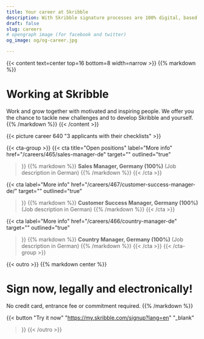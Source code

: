 ```yaml
---
title: Your career at Skribble
description: With Skribble signature processes are 100% digital, based on the qualified electronic signature “QES” - the e-signature, which is equivalent to your hand-written signature according to Swiss and EU law.
draft: false
slug: careers
# opengraph image (for facebook and twitter)
og_image: og/og-career.jpg

---
```


{{< content text=center top=16 bottom=8 width=narrow >}}
{{% markdown %}}
# Working at Skribble
Work and grow together with motivated and inspiring people.
We offer you the chance to tackle new challenges
and to develop Skribble and yourself.
{{% /markdown %}}
{{< /content >}}

{{< picture career 640 "3 applicants with their checklists" >}}

{{< cta-group >}}
{{< cta
  title="Open positions"
  label="More info"
  href="/careers/465/sales-manager-de"
  target=""
  outlined="true"
>}}
{{% markdown %}}
**Sales Manager, Germany (100%)**
(Job description in German)
{{% /markdown %}}
{{< /cta >}}

{{< cta
  label="More info"
  href="/careers/467/customer-success-manager-de/"
  target=""
  outlined="true"
>}}
{{% markdown %}}
**Customer Success Manager, Germany (100%)**
(Job description in German)
{{% /markdown %}}
{{< /cta >}}

{{< cta
  label="More info"
  href="/careers/466/country-manager-de"
  target=""
  outlined="true"
>}}
{{% markdown %}}
**Country Manager, Germany (100%)**
(Job description in German)
{{% /markdown %}}
{{< /cta >}}
{{< /cta-group >}}

[//]: # (--------------------------------------------------------------------------------------------------------------)

{{< outro >}}
{{% markdown center %}}
# Sign now, legally and electronically!
No credit card, entrance fee or commitment required.
{{% /markdown %}}

{{< button
  "Try it now"
  "https://my.skribble.com/signup?lang=en"
  "_blank"
>}}
{{< /outro >}}
